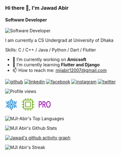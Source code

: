 ### Hi there 👋, I'm Jawad Abir
#### Software Developer
![Software Developer](https://scontent.fdac31-1.fna.fbcdn.net/v/t39.30808-6/261463449_941634636761084_2012754559550565413_n.jpg?_nc_cat=101&ccb=1-7&_nc_sid=174925&_nc_eui2=AeG17aX5vb3fiDjDgJH46vsF_sdxL1r4Egr-x3EvWvgSCjWV2WYBsM-SUH9zMe7OiwrGwAOq49a04svsVadncaZl&_nc_ohc=NYhbbJPMs74AX8CMYBa&_nc_ht=scontent.fdac31-1.fna&oh=00_AfDttV76iJoN1Nb2pZbHJRy-peRMhdk0DFXnoZYViO4gug&oe=64D063CA)

I am currently a CS Undergrad at University of Dhaka

Skills: C / C++ / Java / Python / Dart / Flutter

- 🔭 I’m currently working on **Amicsoft** 
- 🌱 I’m currently learning **Flutter and Django** 
- 📫 How to reach me: mjiabir12007@gmail.com 


[<img src='https://cdn.jsdelivr.net/npm/simple-icons@3.0.1/icons/github.svg' alt='github' height='40'>](https://github.com/MJI-Abir)  [<img src='https://cdn.jsdelivr.net/npm/simple-icons@3.0.1/icons/linkedin.svg' alt='linkedin' height='40'>](https://www.linkedin.com/in/jawad-abir/)  [<img src='https://cdn.jsdelivr.net/npm/simple-icons@3.0.1/icons/facebook.svg' alt='facebook' height='40'>](https://www.facebook.com/mji.abir.940)  [<img src='https://cdn.jsdelivr.net/npm/simple-icons@3.0.1/icons/instagram.svg' alt='instagram' height='40'>](https://www.instagram.com/__mji_abir__/)  [<img src='https://cdn.jsdelivr.net/npm/simple-icons@3.0.1/icons/twitter.svg' alt='twitter' height='40'>](https://twitter.com/AbirMji)  

![Profile views](https://komarev.com/ghpvc/?username=MJI-Abir&color=ff69b4)

<a href='https://archiveprogram.github.com/'><img src='https://raw.githubusercontent.com/acervenky/animated-github-badges/master/assets/acbadge.gif' width='40' height='40'></a> <a href='https://docs.github.com/en/developers'><img src='https://raw.githubusercontent.com/acervenky/animated-github-badges/master/assets/devbadge.gif' width='40' height='40'></a> <a href='https://github.com/pricing'><img src='https://raw.githubusercontent.com/acervenky/animated-github-badges/master/assets/pro.gif' width='40' height='40'></a> 

![MJI-Abir's Top Languages](https://github-readme-stats.vercel.app/api/top-langs/?username=MJI-Abir&theme=vue-dark&show_icons=true&hide_border=true&layout=compact)

![MJI Abir's Github Stats](https://github-readme-stats.vercel.app/api?username=MJI-Abir&theme=vue-dark&show_icons=true&hide_border=true&count_private=true)

[![Jawad's github activity graph](https://github-readme-activity-graph.vercel.app/graph?username=MJI-Abir&theme=react-dark)](https://github.com/MJI-Abir/github-readme-activity-graph)

![MJI Abir's Streak](https://github-readme-streak-stats.herokuapp.com/?user=MJI-Abir&theme=vue-dark&hide_border=true)
